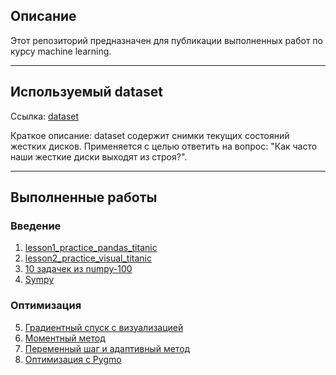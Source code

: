 ## Описание
Этот репозиторий предназначен для публикации выполненных работ по курсу machine learning.
____

## Используемый dataset
Ссылка: [dataset](https://www.kaggle.com/jackywangkaggle/hard-drive-data-and-stats)

Краткое описание: dataset содержит снимки текущих состояний жестких дисков. Применяется с целью ответить на вопрос:
"Как часто наши жесткие диски выходят из строя?".
____

## Выполненные работы

### Введение
1. [lesson1_practice_pandas_titanic](https://github.com/nikitvs/mlcourse.ai/blob/master/jupyter_russian/topic01_pandas_data_analysis/lesson1_practice_pandas_titanic.ipynb)
2. [lesson2_practice_visual_titanic](https://github.com/nikitvs/mlcourse.ai/blob/master/jupyter_russian/topic02_visual_analysis/lesson2_practice_visual_titanic.ipynb)
3. [10 задачек из numpy-100](https://github.com/nikitvs/numpy-100/blob/master/100_Numpy_exercises.ipynb)
4. [Sympy](https://github.com/nikitvs/ML/blob/main/ScipyLectures%20chapter%2017%20-%20Sympy.ipynb)

### Оптимизация
5. [Градиентный спуск с визуализацией](https://github.com/nikitvs/ML/blob/main/grad_descent_with_visual.ipynb)
6. [Моментный метод](https://github.com/nikitvs/ML/blob/main/moment_method.ipynb)
7. [Переменный шаг и адаптивный метод](https://github.com/nikitvs/ML/blob/main/learning_rate_change__adaptive_method.ipynb)
8. [Оптимизация с Pygmo](https://github.com/nikitvs/ML/blob/main/pygmo.ipynb)